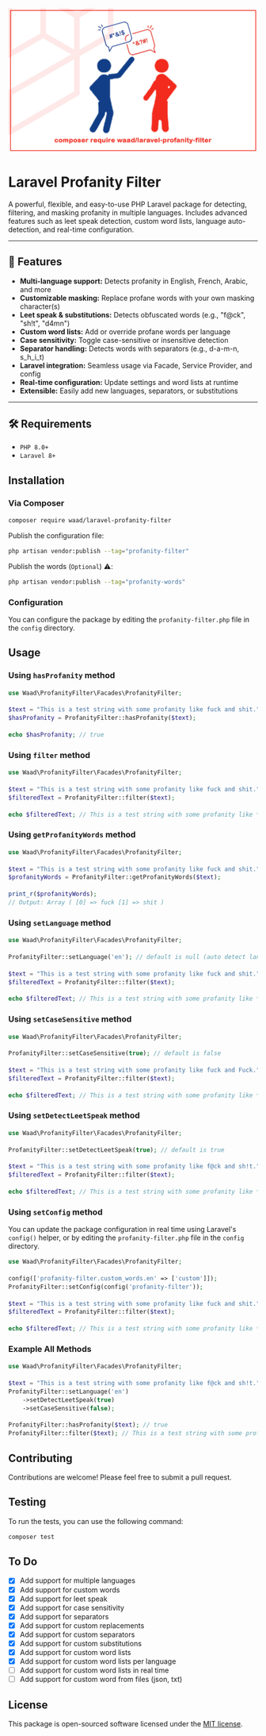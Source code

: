 ![Laravel Profanity Filter](banner.jpg)

# Laravel Profanity Filter

A powerful, flexible, and easy-to-use PHP Laravel package for detecting, filtering, and masking profanity in multiple languages. Includes advanced features such as leet speak detection, custom word lists, language auto-detection, and real-time configuration.

---

## 🚀 Features

- **Multi-language support:** Detects profanity in English, French, Arabic, and more
- **Customizable masking:** Replace profane words with your own masking character(s)
- **Leet speak & substitutions:** Detects obfuscated words (e.g., "f@ck", "sh!t", "d4mn")
- **Custom word lists:** Add or override profane words per language
- **Case sensitivity:** Toggle case-sensitive or insensitive detection
- **Separator handling:** Detects words with separators (e.g., d-a-m-n, s_h_i_t)
- **Laravel integration:** Seamless usage via Facade, Service Provider, and config
- **Real-time configuration:** Update settings and word lists at runtime
- **Extensible:** Easily add new languages, separators, or substitutions

---

## 🛠 Requirements

- `PHP 8.0+`
- `Laravel 8+`

## Installation

### Via Composer

```bash
composer require waad/laravel-profanity-filter
```

Publish the configuration file:
```bash
php artisan vendor:publish --tag="profanity-filter"
```

Publish the words (`Optional`) ⚠️:
```bash
php artisan vendor:publish --tag="profanity-words"
```

### Configuration

You can configure the package by editing the `profanity-filter.php` file in the `config` directory.


## Usage

### Using `hasProfanity` method

```php
use Waad\ProfanityFilter\Facades\ProfanityFilter;

$text = "This is a test string with some profanity like fuck and shit.";
$hasProfanity = ProfanityFilter::hasProfanity($text);

echo $hasProfanity; // true
```

### Using `filter` method

```php
use Waad\ProfanityFilter\Facades\ProfanityFilter;

$text = "This is a test string with some profanity like fuck and shit.";
$filteredText = ProfanityFilter::filter($text);

echo $filteredText; // This is a test string with some profanity like **** and ****.
```

### Using `getProfanityWords` method

```php
use Waad\ProfanityFilter\Facades\ProfanityFilter;

$text = "This is a test string with some profanity like fuck and shit.";
$profanityWords = ProfanityFilter::getProfanityWords($text);

print_r($profanityWords);
// Output: Array ( [0] => fuck [1] => shit )
```

### Using `setLanguage` method

```php
use Waad\ProfanityFilter\Facades\ProfanityFilter;

ProfanityFilter::setLanguage('en'); // default is null (auto detect language)

$text = "This is a test string with some profanity like fuck and shit.";
$filteredText = ProfanityFilter::filter($text);

echo $filteredText; // This is a test string with some profanity like **** and ****.
```

### Using `setCaseSensitive` method

```php
use Waad\ProfanityFilter\Facades\ProfanityFilter;

ProfanityFilter::setCaseSensitive(true); // default is false

$text = "This is a test string with some profanity like fuck and Fuck.";
$filteredText = ProfanityFilter::filter($text);

echo $filteredText; // This is a test string with some profanity like **** and Fuck.
```


### Using `setDetectLeetSpeak` method

```php
use Waad\ProfanityFilter\Facades\ProfanityFilter;

ProfanityFilter::setDetectLeetSpeak(true); // default is true

$text = "This is a test string with some profanity like f@ck and sh!t.";
$filteredText = ProfanityFilter::filter($text);

echo $filteredText; // This is a test string with some profanity like **** and ****.
```

### Using `setConfig` method

You can update the package configuration in real time using Laravel's `config()` helper, or by editing the `profanity-filter.php` file in the `config` directory.

```php
use Waad\ProfanityFilter\Facades\ProfanityFilter;

config(['profanity-filter.custom_words.en' => ['custom']]);
ProfanityFilter::setConfig(config('profanity-filter'));

$text = "This is a test string with some profanity like fuck and shit.";
$filteredText = ProfanityFilter::filter($text);

echo $filteredText; // This is a test string with some profanity like **** and ****.
```

### Example All Methods

```php
use Waad\ProfanityFilter\Facades\ProfanityFilter;

$text = "This is a test string with some profanity like f@ck and sh!t.";
ProfanityFilter::setLanguage('en')
    ->setDetectLeetSpeak(true)
    ->setCaseSensitive(false);

ProfanityFilter::hasProfanity($text); // true
ProfanityFilter::filter($text); // This is a test string with some profanity like *@** and **!*.
```

## Contributing

Contributions are welcome! Please feel free to submit a pull request.

## Testing

To run the tests, you can use the following command:

```bash
composer test
```

## To Do

- [x] Add support for multiple languages
- [x] Add support for custom words
- [x] Add support for leet speak
- [x] Add support for case sensitivity
- [x] Add support for separators
- [x] Add support for custom replacements
- [x] Add support for custom separators
- [x] Add support for custom substitutions
- [x] Add support for custom word lists
- [x] Add support for custom word lists per language
- [ ] Add support for custom word lists in real time
- [ ] Add support for custom word from files (json, txt)

## License

This package is open-sourced software licensed under the [MIT license](https://opensource.org/licenses/MIT).